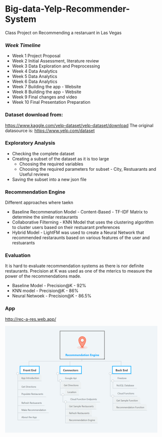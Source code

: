 # Big-data-Yelp-Recommender-System
Class Project on Recommending a restaruant in Las Vegas
### *Week	Timeline*
* Week 1	Project Proposal
* Week 2	Initial Assessment, literature review
* Week 3	Data Exploration and Preprocessing
* Week 4	Data Analytics
* Week 5	Data Analytics
* Week 6	Data Analytics
* Week 7	Building the app - Website
* Week 8	Building the app - Website
* Week 9	Final changes and video
* Week 10	Final Presentation Preparation

### Dataset download from:
https://www.kaggle.com/yelp-dataset/yelp-dataset/download
The original datasource is:
https://www.yelp.com/dataset

### Exploratory Analysis
* Checking the complete dataset
* Creating a subset of the dataset as it is too large
  * Choosing the required variables
  * Choosing the required parameters for subset - City, Restuarants and Useful reviews
* Saving the subset into a new json file

### Recommendation Engine 
Different approaches where taekn
* Baseline Recommenation Model - Content-Based - TF-IDF Matrix to determine the similar restaurants
* Collaborative Filterning - KNN Model that uses the clustering algorithm to cluster users based on their restuarant preferences
* Hybrid Model - LightFM was used to create a Neural Network that recommended restaraunts based on various features of the user and restuarants

### Evaluation
It is hard to evaluate recommendation systems as there is nor definite restaurants. Precision at K was used as one of the mterics to measure the power of the recommendations made. 
* Baseline Model - Precision@K - 92%
* KNN model - Precision@K - 86%
* Neural Netwoek - Precision@K - 86.5%

### App 
http://rec-a-res.web.app/

![App Flow](https://github.com/snehathth/Big-data-Yelp-Recommender-System/blob/master/website/assets/Annotation%202019-12-03%20121607.png)
